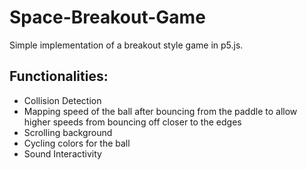 # Space-Breakout-Game

Simple implementation of a breakout style game in p5.js.

## Functionalities:
* Collision Detection
* Mapping speed of the ball after bouncing from the paddle to allow higher speeds from bouncing off closer to the edges
* Scrolling background
* Cycling colors for the ball
* Sound Interactivity 
